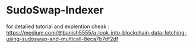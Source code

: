 # SudoSwap-Indexer
for detalied tutorial and explention cheak : https://medium.com/@banish5555/a-look-into-blockchain-data-fetching-using-sudoswap-and-multicall-8eca7b7df2df
